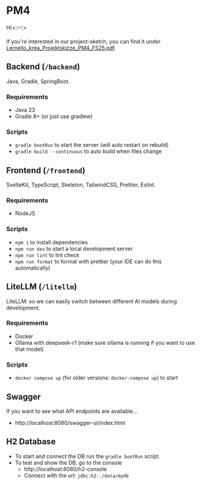 # PM4

Hi 👉👈

If you're interested in our project-sketch, you can find it under [Lernello_krea_Projektskizze_PM4_FS25.pdf](documentation/Lernello_krea_Projektskizze_PM4_FS25.pdf).

## Backend (`/backend`)

Java, Gradle, SpringBoot.

### Requirements

- Java 23
- Gradle 8+ (or just use gradlew)

### Scripts

- `gradle bootRun` to start the server (will auto restart on rebuild)
- `gradle build --continuous` to auto build when files change

## Frontend (`/frontend`)

SvelteKit, TypeScript, Skeleton, TailwindCSS, Prettier, Eslint.

### Requirements

- NodeJS

### Scripts

- `npm i` to install dependencies
- `npm run dev` to start a local development server
- `npm run lint` to lint check
- `npm run format` to format with prettier (your IDE can do this automatically)

## LiteLLM (`/litellm`)

LiteLLM: so we can easily switch between different AI models during development.

### Requirements

- Docker
- Ollama with deepseek-r1 (make sure ollama is running if you want to use that model)

### Scripts

- `docker compose up` (for older versions: `docker-compose up`) to start

## Swagger
If you want to see what API endpoints are available...

- http://localhost:8080/swagger-ui/index.html

## H2 Database
- To start and connect the DB run the `gradle bootRun` script.
- To test and show the DB, go to the console
  - http://localhost:8080/h2-console
  - Connect with the url: `jdbc:h2:./data/mydb`   
